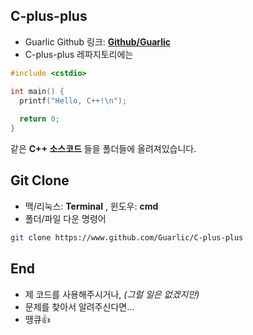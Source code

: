 ## C-plus-plus
- Guarlic Github 링크: **[Github/Guarlic](https://github.com/Guarlic)**
- C-plus-plus 레파지토리에는

```c++
#include <cstdio>

int main() {
  printf("Hello, C++!\n");
  
  return 0;
}
```

같은 **C++ 소스코드** 들을 폴더들에 올려져있습니다.
## Git Clone
- 맥/리눅스: **Terminal** , 윈도우: **cmd**
- 폴더/파일 다운 명령어
```zsh
git clone https://www.github.com/Guarlic/C-plus-plus
```

## End
- 제 코드를 사용해주시거나, *(그럴 일은 없겠지만)*
- 문제를 찾아서 알려주신다면...
- 땡큐👍
